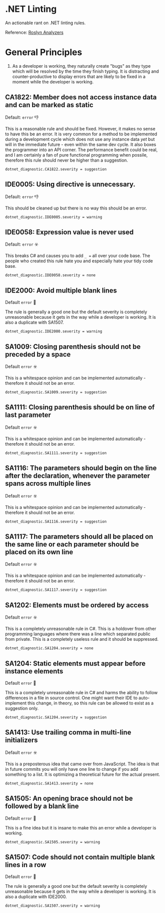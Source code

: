 # .NET Linting
An actionable rant on .NET linting rules.

Reference: [Roslyn Analyzers](https://learn.microsoft.com/en-us/visualstudio/code-quality/use-roslyn-analyzers?view=vs-2022)

# General Principles

1. As a developer is working, they naturally create "bugs" as they type which will be resolved by the time they finish typing.  It is distracting and counter-productive to display errors that are likely to be fixed in a moment while the developer is working.

## CA1822: Member does not access instance data and can be marked as static
Default: `error` 👎

This is a reasonable rule and should be fixed.  However, it makes no sense to have this be an error.  It is very common for a method to be implemented during a development cycle which does not use any instance data *yet* but will in the immediate future - even within the same dev cycle.  It also boxes the programmer into an API corner.  The performance benefit could be real, and I am certainly a fan of pure functional programming when possile, therefore this rule should never be higher than a suggestion.

```
dotnet_diagnostic.CA1822.severity = suggestion
```

## IDE0005: Using directive is unnecessary.
Default: `error` 👎

This should be cleaned up but there is no way this should be an error.

```
dotnet_diagnostic.IDE0005.severity = warning
```

## IDE0058: Expression value is never used
Default: `error` ☣️

This breaks C# and causes you to add `_ =` all over your code base.  The people who created this rule hate you and especially hate your tidy code base.

```
dotnet_diagnostic.IDE0058.severity = none
```

## IDE2000: Avoid multiple blank lines
Default `error` 🚒

The rule is generally a good one but the default severity is completely unreasonable because it gets in the way while a developer is working.  It is also a duplicate with SA1507.

```
dotnet_diagnostic.IDE2000.severity = warning
```

## SA1009: Closing parenthesis should not be preceded by a space
Default `error` ☣️

This is a whitespace opinion and can be implemented automatically - therefore it should not be an error.

```
dotnet_diagnostic.SA1009.severity = suggestion
```

## SA1111: Closing parenthesis should be on line of last parameter
Default `error` ☣️

This is a whitespace opinion and can be implemented automatically - therefore it should not be an error.

```
dotnet_diagnostic.SA1111.severity = suggestion
```

## SA1116: The parameters should begin on the line after the declaration, whenever the parameter spans across multiple lines

Default `error` ☣️

This is a whitespace opinion and can be implemented automatically - therefore it should not be an error.

```
dotnet_diagnostic.SA1116.severity = suggestion
```

## SA1117: The parameters should all be placed on the same line or each parameter should be placed on its own line

Default `error` ☣️

This is a whitespace opinion and can be implemented automatically - therefore it should not be an error.

```
dotnet_diagnostic.SA1117.severity = suggestion
```

## SA1202: Elements must be ordered by access
Default `error` ☣️

This is a completely unreasonable rule in C#.  This is a holdover from other programming languages where there was a line which separated public from private.  This is a completely useless rule and it should be suppressed.

```
dotnet_diagnostic.SA1204.severity = none
```

## SA1204: Static elements must appear before instance elements
Default `error` 🚒

This is a completely unreasonable rule in C# and harms the ability to follow differences in a file in source control.  One might want their IDE to auto-implement this change, in theory, so this rule can be allowed to exist as a suggestion only.

```
dotnet_diagnostic.SA1204.severity = suggestion
```

## SA1413: Use trailing comma in multi-line initializers
Default `error` ☣️

This is a preposterous idea that came over from JavaScript.  The idea is that in future commits you will only have one line to change if you add something to a list.  It is optimizing a theoretical future for the actual present.

```
dotnet_diagnostic.SA1413.severity = none
```

## SA1505: An opening brace should not be followed by a blank line
Default `error` 🚒

This is a fine idea but it is insane to make this an error while a developer is working.

```
dotnet_diagnostic.SA1505.severity = warning
```

## SA1507: Code should not contain multiple blank lines in a row
Default `error` 🚒

The rule is generally a good one but the default severity is completely unreasonable because it gets in the way while a developer is working.  It is also a duplicate with IDE2000.

```
dotnet_diagnostic.SA1507.severity = warning
```
